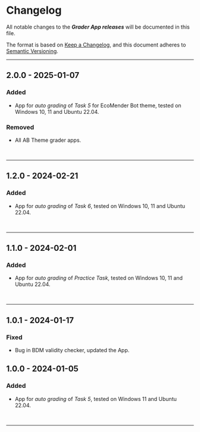 # Changelog

All notable changes to the ***Grader App releases*** will be documented in this file.

The format is based on [Keep a Changelog](https://keepachangelog.com/en/1.0.0/), and this document adheres to [Semantic Versioning](https://semver.org/spec/v2.0.0.html).

---

## 2.0.0 - 2025-01-07

### Added

- App for *auto grading* of *Task 5* for EcoMender Bot theme, tested on Windows 10, 11 and Ubuntu 22.04.

### Removed

- All AB Theme grader apps.

<br />

---

## 1.2.0 - 2024-02-21

### Added

- App for *auto grading* of *Task 6*, tested on Windows 10, 11 and Ubuntu 22.04.

<br />

---

## 1.1.0 - 2024-02-01

### Added

- App for *auto grading* of *Practice Task*, tested on Windows 10, 11 and Ubuntu 22.04.

<br />

---

## 1.0.1 - 2024-01-17

### Fixed

- Bug in BDM validity checker, updated the App.

## 1.0.0 - 2024-01-05

### Added

- App for *auto grading* of *Task 5*, tested on Windows 11 and Ubuntu 22.04.

<br />

---
